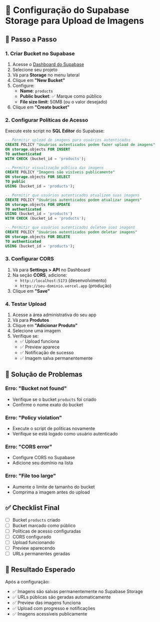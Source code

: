 # 📸 Configuração do Supabase Storage para Upload de Imagens

## 🚀 Passo a Passo

### **1. Criar Bucket no Supabase**

1. Acesse o [Dashboard do Supabase](https://supabase.com/dashboard)
2. Selecione seu projeto
3. Vá para **Storage** no menu lateral
4. Clique em **"New Bucket"**
5. Configure:
   - **Name**: `products`
   - **Public bucket**: ✅ Marque como público
   - **File size limit**: 50MB (ou o valor desejado)
6. Clique em **"Create bucket"**

### **2. Configurar Políticas de Acesso**

Execute este script no **SQL Editor** do Supabase:

```sql
-- Permitir upload de imagens para usuários autenticados
CREATE POLICY "Usuários autenticados podem fazer upload de imagens"
ON storage.objects FOR INSERT
TO authenticated
WITH CHECK (bucket_id = 'products');

-- Permitir visualização pública das imagens
CREATE POLICY "Imagens são visíveis publicamente"
ON storage.objects FOR SELECT
TO public
USING (bucket_id = 'products');

-- Permitir que usuários autenticados atualizem suas imagens
CREATE POLICY "Usuários autenticados podem atualizar imagens"
ON storage.objects FOR UPDATE
TO authenticated
USING (bucket_id = 'products')
WITH CHECK (bucket_id = 'products');

-- Permitir que usuários autenticados deletem suas imagens
CREATE POLICY "Usuários autenticados podem deletar imagens"
ON storage.objects FOR DELETE
TO authenticated
USING (bucket_id = 'products');
```

### **3. Configurar CORS**

1. Vá para **Settings > API** no Dashboard
2. Na seção **CORS**, adicione:
   - `http://localhost:5173` (desenvolvimento)
   - `https://seu-dominio.vercel.app` (produção)
3. Clique em **"Save"**

### **4. Testar Upload**

1. Acesse a área administrativa do seu app
2. Vá para **Produtos**
3. Clique em **"Adicionar Produto"**
4. Selecione uma imagem
5. Verifique se:
   - ✅ Upload funciona
   - ✅ Preview aparece
   - ✅ Notificação de sucesso
   - ✅ Imagem salva permanentemente

## 🔧 Solução de Problemas

### **Erro: "Bucket not found"**

- Verifique se o bucket `products` foi criado
- Confirme o nome exato do bucket

### **Erro: "Policy violation"**

- Execute o script de políticas novamente
- Verifique se está logado como usuário autenticado

### **Erro: "CORS error"**

- Configure CORS no Supabase
- Adicione seu domínio na lista

### **Erro: "File too large"**

- Aumente o limite de tamanho do bucket
- Comprima a imagem antes do upload

## ✅ Checklist Final

- [ ] Bucket `products` criado
- [ ] Bucket marcado como público
- [ ] Políticas de acesso configuradas
- [ ] CORS configurado
- [ ] Upload funcionando
- [ ] Preview aparecendo
- [ ] URLs permanentes geradas

## 🎯 Resultado Esperado

Após a configuração:

- ✅ Imagens são salvas permanentemente no Supabase Storage
- ✅ URLs públicas são geradas automaticamente
- ✅ Preview das imagens funciona
- ✅ Upload com progresso e notificações
- ✅ Imagens acessíveis publicamente
